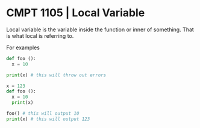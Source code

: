# CMPT 1105 | Local Variable

Local variable is the variable inside the function or inner of something. That is what local is referring to.

For examples
```python
def foo ():
  x = 10

print(x) # this will throw out errors
```

```python
x = 123
def foo ():
  x = 10
  print(x)

foo() # this will output 10
print(x) # this will output 123
```
